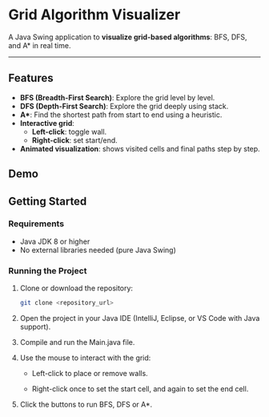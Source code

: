 # Grid Algorithm Visualizer

A Java Swing application to **visualize grid-based algorithms**: BFS, DFS, and A* in real time.

---

## Features

- **BFS (Breadth-First Search)**: Explore the grid level by level.
- **DFS (Depth-First Search)**: Explore the grid deeply using stack.
- **A\***: Find the shortest path from start to end using a heuristic.
- **Interactive grid**:
  - **Left-click**: toggle wall.
  - **Right-click**: set start/end.
- **Animated visualization**: shows visited cells and final paths step by step.

## Demo




## Getting Started

### Requirements

- Java JDK 8 or higher
- No external libraries needed (pure Java Swing)

### Running the Project

1. Clone or download the repository:
   ```bash
   git clone <repository_url>
2. Open the project in your Java IDE (IntelliJ, Eclipse, or VS Code with Java support).

3. Compile and run the Main.java file.

4. Use the mouse to interact with the grid:

    - Left-click to place or remove walls.

    - Right-click once to set the start cell, and again to set the end cell.

5. Click the buttons to run BFS, DFS or A*.